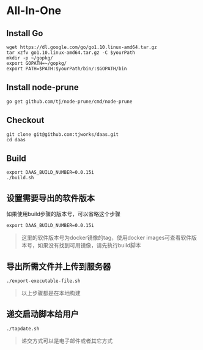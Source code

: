 # All-In-One

## Install Go

```shell
wget https://dl.google.com/go/go1.10.linux-amd64.tar.gz
tar xzfv go1.10.linux-amd64.tar.gz -C $yourPath
mkdir -p ~/gopkg/
export GOPATH=~/gopkg/
export PATH=$PATH:$yourPath/bin/:$GOPATH/bin
```

## Install node-prune

```shell
go get github.com/tj/node-prune/cmd/node-prune
```

## Checkout

```shell
git clone git@github.com:tjworks/daas.git
cd daas
```

## Build

```shell
export DAAS_BUILD_NUMBER=0.0.15i
./build.sh
```

## 设置需要导出的软件版本

如果使用build步骤的版本号，可以省略这个步骤

```shell
export DAAS_BUILD_NUMBER=0.0.15i
```

>这里的软件版本号为docker镜像的tag，使用docker images可查看软件版本号，如果没有找到可用镜像，请先执行build脚本


## 导出所需文件并上传到服务器

```shell
./export-executable-file.sh
```

> 以上步骤都是在本地构建

## 递交启动脚本给用户

```shell
./tapdate.sh
```
>递交方式可以是电子邮件或者其它方式